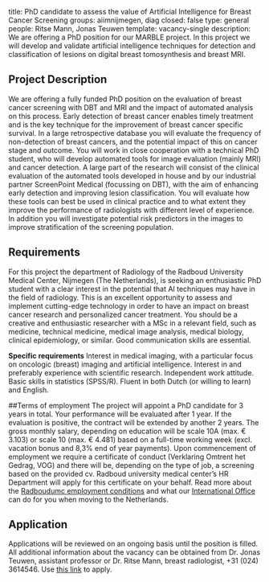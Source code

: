 title: PhD candidate to assess the value of Artificial Intelligence for Breast Cancer Screening
groups: aiimnijmegen, diag
closed: false
type: general
people: Ritse Mann, Jonas Teuwen 
template: vacancy-single
description: We are offering a PhD position for our MARBLE project. In this project we will develop and validate artificial intelligence techniques for detection and classification of lesions on digital breast tomosynthesis and breast MRI.

## Project Description
We are offering a fully funded PhD position on the evaluation of breast cancer screening with DBT and MRI and the impact of automated analysis on this process. Early detection of breast cancer enables timely treatment and is the key technique for the improvement of breast cancer specific survival. In a large retrospective database you will evaluate the frequency of non-detection of breast cancers, and the potential impact of this on cancer stage and outcome. You will work in close cooperation with a technical PhD student, who will develop automated tools for image evaluation (mainly MRI) and cancer detection. A large part of the research will consist of the clinical evaluation of the automated tools developed in house and by our industrial partner ScreenPoint Medical (focussing on DBT), with the aim of enhancing early detection and improving lesion classification. You will evaluate how these tools can best be used in clinical practice and to what extent they improve the performance of radiologists with different level of experience. In addition you will investigate potential risk predictors in the images to improve stratification of the screening population.

## Requirements
For this project the department of Radiology of the Radboud University Medical Center, Nijmegen (The Netherlands), is seeking an enthusiastic PhD student with a clear interest in the potential that AI techniques may have in the field of radiology. This is an excellent opportunity to assess and implement cutting-edge technology in order to have an impact on breast cancer research and personalized cancer treatment.
You should be a creative and enthusiastic researcher with a MSc in a relevant field, such as medicine, technical medicine, medical image analysis, medical biology, clinical epidemiology, or similar. Good communication skills are essential.

**Specific requirements**
Interest in medical imaging, with a particular focus on oncologic (breast) imaging and artificial intelligence. Interest in and preferably experience with scientific research. Independent work attitude. Basic skills in statistics (SPSS/R). Fluent in both Dutch (or willing to learn) and English.

##Terms of employment
The project will appoint a PhD candidate for 3 years in total. Your performance will be evaluated after 1 year. If the evaluation is positive, the contract will be extended by another 2 years.
The gross monthly salary, depending on education will be scale 10A (max. € 3.103) or scale 10 (max. € 4.481) based on a full-time working week (excl. vacation bonus and 8,3% end of year payments). 
Upon commencement of employment we require a certificate of conduct (Verklaring Omtrent het Gedrag, VOG) and there will be, depending on the type of job, a screening based on the provided cv. Radboud university medical center’s HR Department will apply for this certificate on your behalf.
Read more about the [Radboudumc employment conditions](http://www.radboudumc.nl/en/working-at/terms-and-conditions) and what our [International Office](https://www.radboudumc.nl/en/working-at/international-office) can do for you when moving to the Netherlands.

## Application
Applications will be reviewed on an ongoing basis until the position is filled.
All additional information about the vacancy can be obtained from Dr. Jonas Teuwen, assistant professor or Dr. Ritse Mann, breast radiologist, +31 (024) 3614546. Use [this link](https://www.radboudumc.nl/en/vacancies/70841-phd-candidate-to-assess-the-value-of-artificial-intelligence-for-breast-cancer-screening) to apply.
